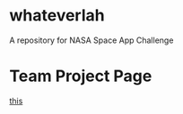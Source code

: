 # whateverlah
A repository for NASA Space App Challenge

# Team Project Page
[this](https://2019.spaceappschallenge.org/challenges/living-our-world/1up-nasa-earth/teams/our-earth/project)

